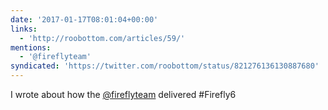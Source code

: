 ```yaml
---
date: '2017-01-17T08:01:04+00:00'
links:
  - 'http://roobottom.com/articles/59/'
mentions:
  - '@fireflyteam'
syndicated: 'https://twitter.com/roobottom/status/821276136130887680'
---
```

I wrote about how the [@fireflyteam](https://twitter.com/@fireflyteam) delivered #Firefly6 
